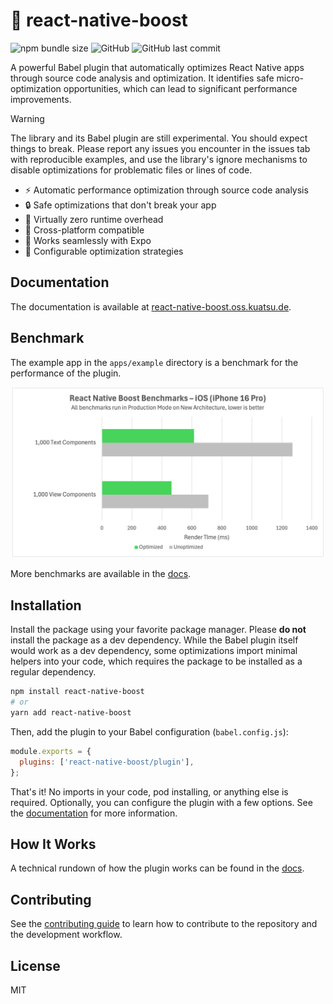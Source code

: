 # 🚀 react-native-boost

![npm bundle size](https://img.shields.io/bundlephobia/min/react-native-boost?style=flat-square) ![GitHub](https://img.shields.io/github/license/kuatsu/react-native-boost?style=flat-square) ![GitHub last commit](https://img.shields.io/github/last-commit/kuatsu/react-native-boost?style=flat-square)

A powerful Babel plugin that automatically optimizes React Native apps through source code analysis and optimization. It identifies safe micro-optimization opportunities, which can lead to significant performance improvements.

> [!WARNING]
> The library and its Babel plugin are still experimental. You should expect things to break. Please report any issues you encounter in the issues tab with reproducible examples, and use the library's ignore mechanisms to disable optimizations for problematic files or lines of code.

- ⚡ Automatic performance optimization through source code analysis
- 🔒 Safe optimizations that don't break your app
- 🎯 Virtually zero runtime overhead
- 📱 Cross-platform compatible
- 🧪 Works seamlessly with Expo
- 🎨 Configurable optimization strategies

## Documentation

The documentation is available at [react-native-boost.oss.kuatsu.de](https://react-native-boost.oss.kuatsu.de).

## Benchmark

The example app in the `apps/example` directory is a benchmark for the performance of the plugin.

<div align="center">
  <img src="./apps/docs/docs/introduction/img/benchmark-ios.png" width="500" />
</div>

More benchmarks are available in the [docs](https://react-native-boost.oss.kuatsu.de/docs/introduction/benchmarks).

## Installation

Install the package using your favorite package manager. Please **do not** install the package as a dev dependency. While the Babel plugin itself would work as a dev dependency, some optimizations import minimal helpers into your code, which requires the package to be installed as a regular dependency.

```sh
npm install react-native-boost
# or
yarn add react-native-boost
```

Then, add the plugin to your Babel configuration (`babel.config.js`):

```js
module.exports = {
  plugins: ['react-native-boost/plugin'],
};
```

That's it! No imports in your code, pod installing, or anything else is required. Optionally, you can configure the plugin with a few options. See the [documentation](https://react-native-boost.oss.kuatsu.de/docs/babel-plugin/configure) for more information.

## How It Works

A technical rundown of how the plugin works can be found in the [docs](https://react-native-boost.oss.kuatsu.de/docs/introduction/how-it-works).

## Contributing

See the [contributing guide](CONTRIBUTING.md) to learn how to contribute to the repository and the development workflow.

## License

MIT
